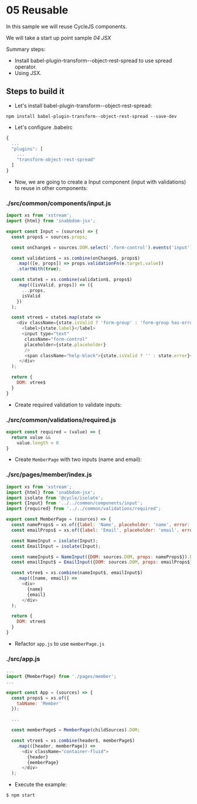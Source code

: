 # 05 Reusable

In this sample we will reuse CycleJS components.

We will take a start up point sample _04 JSX_

Summary steps:
- Install babel-plugin-transform--object-rest-spread to use spread operator.
- Using JSX.

## Steps to build it

- Let's install babel-plugin-transform--object-rest-spread:

````
npm install babel-plugin-transform--object-rest-spread --save-dev
````

- Let's configure .babelrc

```javascript
{
  ...
  "plugins": [
    ...
    "transform-object-rest-spread"
  ]
}
```

- Now, we are going to create a Input component (input with validations) to reuse in other components:

### ./src/common/components/input.js

```javascript
import xs from 'xstream';
import {html} from 'snabbdom-jsx';

export const Input = (sources) => {
  const props$ = sources.props;

  const onChange$ = sources.DOM.select('.form-control').events('input');

  const validation$ = xs.combine(onChange$, props$)
    .map(([e, props]) => props.validationFn(e.target.value))
    .startWith(true);

  const state$ = xs.combine(validation$, props$)
    .map(([isValid, props]) => ({
      ...props,
      isValid
    })
  );

  const vtree$ = state$.map(state =>
    <div className={state.isValid ? 'form-group' : 'form-group has-error'}>
      <label>{state.label}</label>
      <input type="text"
       className="form-control"
       placeholder={state.placeholder}
       />
       <span className="help-block">{state.isValid ? '' : state.error}</span>
     </div>
  );

  return {
    DOM: vtree$
  }
}
```

- Create required validation to validate inputs:

### ./src/common/validations/required.js

```javascript
export const required = (value) => {
  return value &&
    value.length > 0
}
```

- Create `MemberPage` with two inputs (name and email):

### ./src/pages/member/index.js

```javascript
import xs from 'xstream';
import {html} from 'snabbdom-jsx';
import isolate from '@cycle/isolate';
import {Input} from '../../common/components/input';
import {required} from '../../common/validations/required';

export const MemberPage = (sources) => {
  const nameProps$ = xs.of({label: 'Name', placeholder: 'name', error: 'Name required', validationFn: required});
  const emailProps$ = xs.of({label: 'Email', placeholder: 'email', error: 'Email required', validationFn: required});

  const NameInput = isolate(Input);
  const EmailInput = isolate(Input);

  const nameInput$ = NameInput({DOM: sources.DOM, props: nameProps$}).DOM;
  const emailInput$ = EmailInput({DOM: sources.DOM, props: emailProps$}).DOM;

  const vtree$ = xs.combine(nameInput$, emailInput$)
    .map(([name, email]) =>
      <div>
        {name}
        {email}
      </div>
  );

  return {
    DOM: vtree$
  }
}

```

- Refactor `app.js` to use `memberPage.js`

### ./src/app.js

```javascript
...
import {MemberPage} from './pages/member';
...

export const App = (sources) => {
  const props$ = xs.of({
    tabName: 'Member'
  });

  ...

  const memberPage$ = MemberPage(childSources).DOM;

  const vtree$ = xs.combine(header$, memberPage$)
    .map(([header, memberPage]) =>
      <div className="container-fluid">
        {header}
        {memberPage}
      </div>
  );
```

- Execute the example:

 ```bash
 $ npm start
 ```
